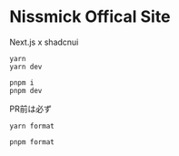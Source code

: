 # Nissmick Offical Site

Next.js x shadcnui

```shell
yarn
yarn dev

pnpm i
pnpm dev
```

PR前は必ず
```shell
yarn format

pnpm format
```